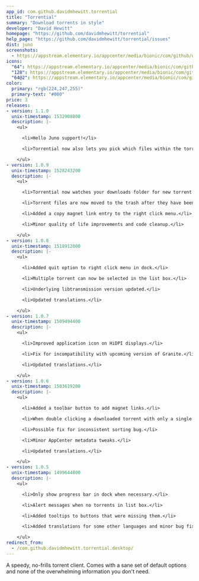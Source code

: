 ```yaml
---
app_id: com.github.davidmhewitt.torrential
title: "Torrential"
summary: "Download torrents in style"
developer: "David Hewitt"
homepage: "https://github.com/davidmhewitt/torrential"
help_page: "https://github.com/davidmhewitt/torrential/issues"
dist: juno
screenshots:
  - https://appstream.elementary.io/appcenter/media/bionic/com/github/davidmhewitt.torrential/E9C1A8D70B40844189AFD96783CD0195/screenshots/image-1_orig.png
icons:
  "64": https://appstream.elementary.io/appcenter/media/bionic/com/github/davidmhewitt.torrential/E9C1A8D70B40844189AFD96783CD0195/icons/64x64/com.github.davidmhewitt.torrential_com.github.davidmhewitt.torrential.png
  "128": https://appstream.elementary.io/appcenter/media/bionic/com/github/davidmhewitt.torrential/E9C1A8D70B40844189AFD96783CD0195/icons/128x128/com.github.davidmhewitt.torrential_com.github.davidmhewitt.torrential.png
  "64@2": https://appstream.elementary.io/appcenter/media/bionic/com/github/davidmhewitt.torrential/E9C1A8D70B40844189AFD96783CD0195/icons/64x64@2/com.github.davidmhewitt.torrential_com.github.davidmhewitt.torrential.png
color:
  primary: "rgb(224,247,255)"
  primary-text: "#000"
price: 3
releases:
- version: 1.1.0
  unix-timestamp: 1532908800
  description: |-
    <ul>

      <li>Hello Juno support!</li>

      <li>Torrential now also lets you pick which files within the torrent you want to download.</li>

    </ul>
- version: 1.0.9
  unix-timestamp: 1528243200
  description: |-
    <ul>

      <li>Torrential now watches your downloads folder for new torrent files while it&apos;s running.</li>

      <li>Torrent files are now moved to the trash after they have been added.</li>

      <li>Added a copy magnet link entry to the right click menu.</li>

      <li>Minor quality of life improvements and code cleanup.</li>

    </ul>
- version: 1.0.8
  unix-timestamp: 1518912000
  description: |-
    <ul>

      <li>Added quit option to right click menu in dock.</li>

      <li>Multiple torrent can now be selected in the list box.</li>

      <li>Underlying libtransmission version updated.</li>

      <li>Updated translations.</li>

    </ul>
- version: 1.0.7
  unix-timestamp: 1509494400
  description: |-
    <ul>

      <li>Improved application icon on HiDPI displays.</li>

      <li>Fix for incompatibility with upcoming version of Granite.</li>

      <li>Updated translations.</li>

    </ul>
- version: 1.0.6
  unix-timestamp: 1503619200
  description: |-
    <ul>

      <li>Added a toolbar button to add magnet links.</li>

      <li>When double clicking a downloaded torrent with only a single file, the default app for that file is now launched.</li>

      <li>Possible fix for inconsistent sorting bug.</li>

      <li>Minor AppCenter metadata tweaks.</li>

      <li>Updated translations.</li>

    </ul>
- version: 1.0.5
  unix-timestamp: 1499644800
  description: |-
    <ul>

      <li>Only show progress bar in dock when necessary.</li>

      <li>Alert messages when no torrents in list box.</li>

      <li>Added tooltips to buttons that were missing them.</li>

      <li>Added translations for some other languages and minor bug fixes.</li>

    </ul>
redirect_from:
  - /com.github.davidmhewitt.torrential.desktop/
---
```


<p>A speedy, no-frills torrent client. Comes with a sane set of default options and none of the overwhelming information you don&apos;t need.</p>
